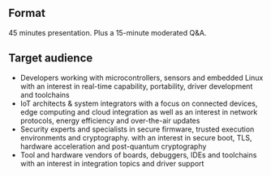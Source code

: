 
## Format

45 minutes presentation.
Plus a 15-minute moderated Q&A.

## Target audience

- Developers working with microcontrollers, sensors and embedded Linux
with an interest in real-time capability, portability, driver development and toolchains
- IoT architects & system integrators with a focus on connected devices, edge computing and cloud integration
as well as an interest in network protocols, energy efficiency and over-the-air updates
- Security experts and specialists in secure firmware, trusted execution environments and cryptography.
with an interest in secure boot, TLS, hardware acceleration and post-quantum cryptography
- Tool and hardware vendors of boards, debuggers, IDEs and toolchains
with an interest in integration topics and driver support

